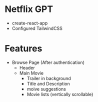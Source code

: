 # Netflix GPT 
- create-react-app
- Configured TailwindCSS

# Features
- Browse Page (After authentication)
  - Header
  - Main Movie
    - Trailer in background
    - Title and Description
    - moive suggestions
    - Movie lists (vertically scrollable)